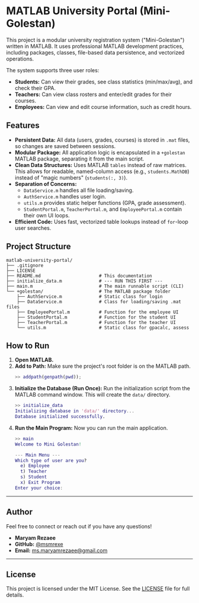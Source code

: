 # MATLAB University Portal (Mini-Golestan)

This project is a modular university registration system ("Mini-Golestan") written in MATLAB. It uses professional MATLAB development practices, including packages, classes, file-based data persistence, and vectorized operations.

The system supports three user roles:
* **Students:** Can view their grades, see class statistics (min/max/avg), and check their GPA.
* **Teachers:** Can view class rosters and enter/edit grades for their courses.
* **Employees:** Can view and edit course information, such as credit hours.

## Features

* **Persistent Data:** All data (users, grades, courses) is stored in `.mat` files, so changes are saved between sessions.
* **Modular Package:** All application logic is encapsulated in a `+golestan` MATLAB package, separating it from the main script.
* **Clean Data Structures:** Uses MATLAB `tables` instead of raw matrices. This allows for readable, named-column access (e.g., `students.MathDB`) instead of "magic numbers" (`students(:, 3)`).
* **Separation of Concerns:**
    * `DataService.m` handles all file loading/saving.
    * `AuthService.m` handles user login.
    * `utils.m` provides static helper functions (GPA, grade assessment).
    * `StudentPortal.m`, `TeacherPortal.m`, and `EmployeePortal.m` contain their own UI loops.
* **Efficient Code:** Uses fast, vectorized table lookups instead of `for`-loop user searches.

## Project Structure

```
matlab-university-portal/ 
├── .gitignore 
├── LICENSE 
├── README.md                      # This documentation 
├── initialize_data.m              # --- RUN THIS FIRST --- 
├── main.m                         # The main runnable script (CLI) 
└── +golestan/                     # The MATLAB package folder 
    ├── AuthService.m              # Static class for login 
    ├── DataService.m              # Class for loading/saving .mat files 
    ├── EmployeePortal.m           # Function for the employee UI 
    ├── StudentPortal.m            # Function for the student UI 
    ├── TeacherPortal.m            # Function for the teacher UI 
    └── utils.m                    # Static class for gpacalc, assess
```

## How to Run

1.  **Open MATLAB.**
2.  **Add to Path:** Make sure the project's root folder is on the MATLAB path.
    ```matlab
    >> addpath(genpath(pwd));
    ```
3.  **Initialize the Database (Run Once):**
    Run the initialization script from the MATLAB command window. This will create the `data/` directory.
    ```matlab
    >> initialize_data
    Initializing database in 'data/' directory...
    Database initialized successfully.
    ```
4.  **Run the Main Program:**
    Now you can run the main application.
    ```matlab
    >> main
    Welcome to Mini Golestan!

    --- Main Menu ---
    Which type of user are you?
      e) Employee
      t) Teacher
      s) Student
      x) Exit Program
    Enter your choice:
    ```

---

## Author

Feel free to connect or reach out if you have any questions!

* **Maryam Rezaee**
* **GitHub:** [@msmrexe](https://github.com/msmrexe)
* **Email:** [ms.maryamrezaee@gmail.com](mailto:ms.maryamrezaee@gmail.com)

---

## License

This project is licensed under the MIT License. See the [LICENSE](LICENSE) file for full details.
